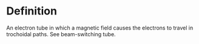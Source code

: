 # Definition

An electron tube in which a magnetic field causes the electrons to
travel in trochoidal paths. See beam-switching tube.
